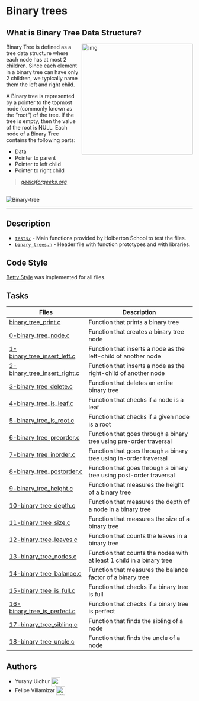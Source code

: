 # Binary trees

## What is Binary Tree Data Structure?

<img src="https://i.imgur.com/AMON8kG.jpg" alt="img" align="right" width="300px">

Binary Tree is defined as a tree data structure where each node has at most 2 children. Since each element in a binary tree can have only 2 children, we typically name them the left and right child.

A Binary tree is represented by a pointer to the topmost node (commonly known as the “root”) of the tree. If the tree is empty, then the value of the root is NULL. Each node of a Binary Tree contains the following parts:

* Data
* Pointer to parent
* Pointer to left child
* Pointer to right child

> *[geeksforgeeks.org](https://www.geeksforgeeks.org/binary-tree-data-structure/)*

<br>

<img src="https://i.imgur.com/SE13ZbO.jpg" alt="Binary-tree">

<hr>

## Description

* [`tests/`](./tests) - Main functions provided by Holberton School to test the files.
* [`binary_trees.h`](./binary_trees.h) - Header file with function prototypes and with libraries.

## Code Style

[Betty Style](https://github.com/holbertonschool/Betty) was implemented for all files.

## Tasks

Files | Description
----- | -----------
[binary_tree_print.c](./binary_tree_print.c) | Function that prints a binary tree
[0-binary_tree_node.c](./0-binary_tree_node.c) | Function that creates a binary tree node
[1-binary_tree_insert_left.c](./1-binary_tree_insert_left.c) | Function that inserts a node as the left-child of another node
[2-binary_tree_insert_right.c](./2-binary_tree_insert_right.c) | Function that inserts a node as the right-child of another node
[3-binary_tree_delete.c](./3-binary_tree_delete.c) | Function that deletes an entire binary tree
[4-binary_tree_is_leaf.c](./4-binary_tree_is_leaf.c) | Function that checks if a node is a leaf
[5-binary_tree_is_root.c](./5-binary_tree_is_root.c) | Function that checks if a given node is a root
[6-binary_tree_preorder.c](./6-binary_tree_preorder.c) | Function that goes through a binary tree using pre-order traversal
[7-binary_tree_inorder.c](./7-binary_tree_inorder.c) | Function that goes through a binary tree using in-order traversal
[8-binary_tree_postorder.c](./8-binary_tree_postorder.c) | Function that goes through a binary tree using post-order traversal
[9-binary_tree_height.c](./9-binary_tree_height.c) | Function that measures the height of a binary tree
[10-binary_tree_depth.c](./10-binary_tree_depth.c) | Function that measures the depth of a node in a binary tree
[11-binary_tree_size.c](./11-binary_tree_size.c) | Function that measures the size of a binary tree
[12-binary_tree_leaves.c](./12-binary_tree_leaves.c) | Function that counts the leaves in a binary tree
[13-binary_tree_nodes.c](./13-binary_tree_nodes.c) | Function that counts the nodes with at least 1 child in a binary tree
[14-binary_tree_balance.c](./14-binary_tree_balance.c) | Function that measures the balance factor of a binary tree
[15-binary_tree_is_full.c](./15-binary_tree_is_full.c) | Function that checks if a binary tree is full
[16-binary_tree_is_perfect.c](./16-binary_tree_is_perfect.c) | Function that checks if a binary tree is perfect
[17-binary_tree_sibling.c](./17-binary_tree_sibling.c) | Function that finds the sibling of a node
[18-binary_tree_uncle.c](./18-binary_tree_uncle.c) | Function that finds the uncle of a node

## Authors

* Yurany Ulchur <a href="https://github.com/YuranyUlchur" rel="nofollow"><img align="center" alt="github" src="https://www.vectorlogo.zone/logos/github/github-tile.svg" height="24" /></a>
* Felipe Villamizar <a href="https://github.com/felipevcc" rel="nofollow"><img align="center" alt="github" src="https://www.vectorlogo.zone/logos/github/github-tile.svg" height="24" /></a>

